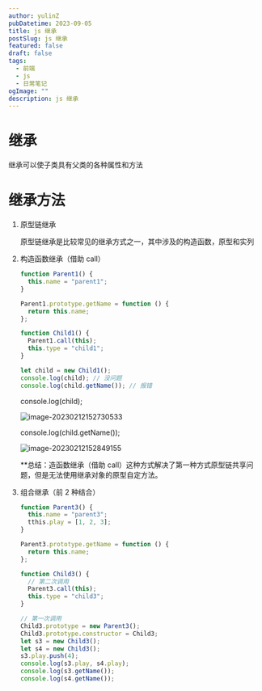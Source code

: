 ```yaml
---
author: yulinZ
pubDatetime: 2023-09-05
title: js 继承
postSlug: js 继承
featured: false
draft: false
tags:
  - 前端
  - js
  - 日常笔记
ogImage: ""
description: js 继承
---
```


# 继承

继承可以使子类具有父类的各种属性和方法

# 继承方法

1. 原型链继承

   原型链继承是比较常见的继承方式之一，其中涉及的构造函数，原型和实列

2. 构造函数继承（借助 call）

   ```js
   function Parent1() {
     this.name = "parent1";
   }

   Parent1.prototype.getName = function () {
     return this.name;
   };

   function Child1() {
     Parent1.call(this);
     this.type = "child1";
   }

   let child = new Child1();
   console.log(child); // 没问题
   console.log(child.getName()); // 报错
   ```

   console.log(child);

   ![image-20230212152730533](https://gitee.com/yulinzhu/pic-window/raw/master/image-20230212152730533.png)

   console.log(child.getName());

   ![image-20230212152849155](https://gitee.com/yulinzhu/pic-window/raw/master/image-20230212152849192.png)

   \*\*总结：造函数继承（借助 call）这种方式解决了第一种方式原型链共享问题，但是无法使用继承对象的原型自定方法。

3. 组合继承（前 2 种结合）

   ```js
   function Parent3() {
     this.name = "parent3";
     tthis.play = [1, 2, 3];
   }

   Parent3.prototype.getName = function () {
     return this.name;
   };

   function Child3() {
     // 第二次调用
     Parent3.call(this);
     this.type = "child3";
   }

   // 第一次调用
   Child3.prototype = new Parent3();
   Child3.prototype.constructor = Child3;
   let s3 = new Child3();
   let s4 = new Child3();
   s3.play.push(4);
   console.log(s3.play, s4.play);
   console.log(s3.getName());
   console.log(s4.getName());
   ```
